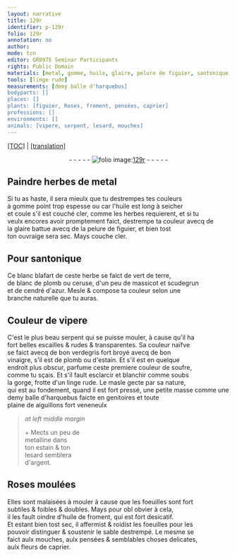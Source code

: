 ```yaml
---
layout: narrative
title: 129r
identifier: p-129r
folio: 129r
annotation: no
author:
mode: tcn
editor: GR8975 Seminar Participants
rights: Public Domain
materials: [metal, gomme, huile, glaire, pelure de figuier, santonique, ceruse, massicot, scudegrun, verdegris, vinaigre, plomb, estain, soufre, linge, metalline, argent, huile de froment]
tools: [linge rude]
measurements: [demy balle d'harquebus]
bodyparts: []
places: []
plants: [figuier, Roses, froment, pensées, caprier]
professions: []
environments: []
animals: [vipere, serpent, lesard, mouches]
---
```


 <p><a href="{{ site.baseurl }}/normalized/">[TOC]</a> | <a href="{{ site.baseurl }}/texts/p-129r_tl/" target="_blank">[translation]</a></p><div class="folio" align="center">- - - - - <a href="http://gallica.bnf.fr/ark:/12148/btv1b10500001g/f263.item.r=" target="_blank"><img src="https://cu-mkp.github.io/2017-workshop-edition/assets/photo-icon.png" alt="folio image: " style="display:inline-block; margin-bottom:-3px;"/>129r</a> - - - - - </div>  
  

## Paindre herbes de <span class="m">metal</span>

 
Si tu as haste, il sera mieulx que tu destrempes tes couleurs<br/> à <span class="m">gomme</span> point trop espesse <span class="del">ou</span> car l'<span class="m">huile</span> est <span class="tmp">long</span> à seicher<br/> et coule s'il est couché cler, co<span class="exp">mm</span>e les herbes requierent, et si tu<br/> veulx encores avoir promptem<span class="exp">ent</span> <span class="add"> faict</span>, destrempe ta couleur avecq de<br/> la <span class="m">glaire</span> battue avecq de la <span class="m">pelure de <span class="pa">figuier</span></span>, et bien tost<br/> ton ouvraige sera sec. Mays couche cler.
 
 
  

## Pour <span class="m">santonique</span>

 
Ce blanc blafart de ceste herbe se faict de vert de terre,<br/> de blanc de plomb ou <span class="m">ceruse</span>, d'un peu de <span class="m">massicot</span> et <span class="m">scudegrun</span><br/> et de cendré d'azur. Mesle & compose ta couleur selon une<br/> branche naturelle que tu auras.
 
 
  

## Couleur de <span class="al">vipere</span>

 
C'est le plus beau <span class="al">serpent</span> qui se puisse mouler, à cause qu'il ha<br/> fort belles escailles & rudes & transparentes. Sa couleur naïfve<br/> se faict avecq de bon <span class="m">verdegris</span> fort broyé avecq de bon<br/> <span class="m">vinaigre</span>, s'il est de <span class="m">plomb</span> ou d'<span class="m">estain</span>. Et s'il est en quelque<br/> endroit plus obscur, parfume ceste premiere couleur de <span class="m">soufre</span>,<br/> co<span class="exp">mm</span>e tu sçais. Et s'il fault esclarcir et blanchir co<span class="exp">mm</span>e soubs<br/> la gorge, frotte d'un <span class="tl"><span class="m">linge</span> rude</span>. <span class="add">Le masle gecte par sa nature,<br/> qui est au fondement, quand il est fort pressé, une petite masse co<span class="exp">mm</span>e une<br/> <span class="ms">demy balle d'harquebus</span> faicte en genitoires et toute<br/> plaine de aiguillons fort veneneulx</span>
 
> *at left middle margin*
> 
> 
>   \+ Mects un peu de<br/> <span class="m">metalline</span> dans<br/> ton <span class="m">estain</span> & ton<br/> <span class="al">lesard</span> semblera<br/> d'<span class="m">argent</span>.
 
 
  

## <span class="pa">Roses</span> moulées

 
Elles sont malaisées à mouler à cause que les foeuilles sont fort<br/> subtiles & foibles & doubles. Mays pour <span class="del">obl</span> obvier à cela,<br/> il les fault oindre d'<span class="m">huile de <span class="pa">froment</span></span>, qui est fort desicatif.<br/> Et estant bien tost sec, il affermist & roidist les foeuilles pour les<br/> pouvoir distinguer & soustenir le sable destrempé. Le mesme se<br/> faict aulx <span class="al">mouches</span>, aulx <span class="pa">pensées</span> & semblables choses delicates,<br/> aulx fleurs de <span class="pa">caprier</span>.
 
 